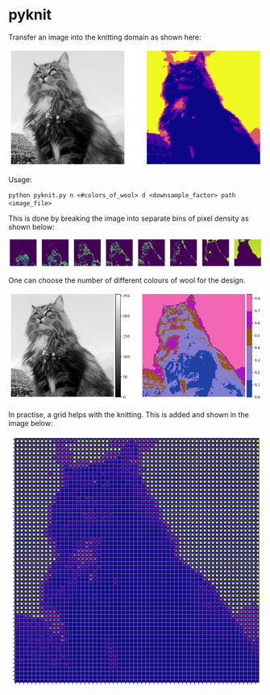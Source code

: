 # pyknit

Transfer an image into the knitting domain as shown here:

![cat_and_grid](https://github.com/homerjed/pyknit/blob/main/imgs/cat_and_grid.png)

Usage:

```
python pyknit.py n <#colors_of_wool> d <downsample_factor> path <image_file>
```

This is done by breaking the image into separate bins of pixel density as shown below:

![cat_comps](https://github.com/homerjed/pyknit/blob/main/imgs/cat_comps.png)

One can choose the number of different colours of wool for the design.

![cat_colors](https://github.com/homerjed/pyknit/blob/main/imgs/cat_colorbar.png)

In practise, a grid helps with the knitting. This is added and shown in the image below:

![cat_grid](https://github.com/homerjed/pyknit/blob/main/imgs/cat_grid2.png)
